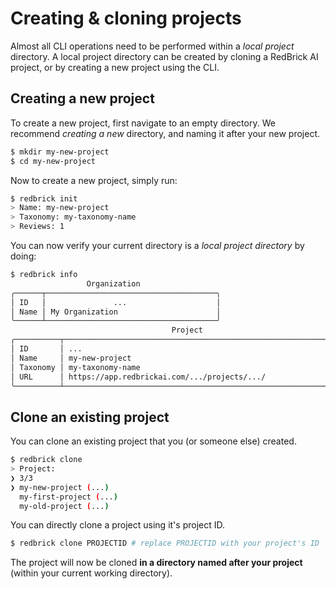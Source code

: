 # Creating & cloning projects

Almost all CLI operations need to be performed within a _local project_ directory. A local project directory can be created by cloning a RedBrick AI project, or by creating a new project using the CLI.&#x20;

## Creating a new project

To create a new project, first navigate to an empty directory. We recommend _creating a new_ directory, and naming it after your new project.

```bash
$ mkdir my-new-project
$ cd my-new-project
```

Now to create a new project, simply run:&#x20;

```bash
$ redbrick init
> Name: my-new-project
> Taxonomy: my-taxonomy-name
> Reviews: 1
```

You can now verify your current directory is a _local project directory_ by doing:&#x20;

```bash
$ redbrick info
                 Organization                  
╭──────┬──────────────────────────────────────╮
│ ID   │               ...                    │
│ Name │ My Organization                      │
╰──────┴──────────────────────────────────────╯
                                    Project                                     
╭──────────┬───────────────────────────────────────────────────────────────────╮
│ ID       │ ...                                                               │
│ Name     │ my-new-project                                                    │
│ Taxonomy │ my-taxonomy-name                                                  │
│ URL      │ https://app.redbrickai.com/.../projects/.../                      │
╰──────────┴───────────────────────────────────────────────────────────────────╯
```

## Clone an existing project

You can clone an existing project that you (or someone else) created.&#x20;

```bash
$ redbrick clone 
> Project: 
❯ 3/3
❯ my-new-project (...)
  my-first-project (...)
  my-old-project (...)
```

You can directly clone a project using it's project ID.

```bash
$ redbrick clone PROJECTID # replace PROJECTID with your project's ID
```

The project will now be cloned **in a directory named after your project** (within your current working directory).&#x20;
